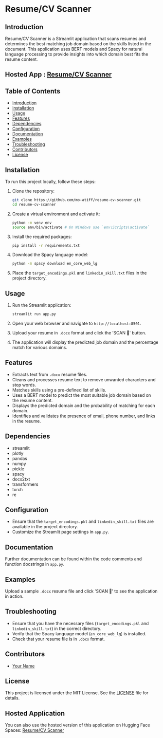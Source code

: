 # Resume/CV Scanner

## Introduction
Resume/CV Scanner is a Streamlit application that scans resumes and determines the best matching job domain based on the skills listed in the document. This application uses BERT models and Spacy for natural language processing to provide insights into which domain best fits the resume content.

## Hosted App : [Resume/CV Scanner](https://huggingface.co/spaces/liberatoratif/CareerMatcher)

## Table of Contents
- [Introduction](#introduction)
- [Installation](#installation)
- [Usage](#usage)
- [Features](#features)
- [Dependencies](#dependencies)
- [Configuration](#configuration)
- [Documentation](#documentation)
- [Examples](#examples)
- [Troubleshooting](#troubleshooting)
- [Contributors](#contributors)
- [License](#license)

## Installation
To run this project locally, follow these steps:

1. Clone the repository:
    ```bash
    git clone https://github.com/mo-atiff/resume-cv-scanner.git
    cd resume-cv-scanner
    ```

2. Create a virtual environment and activate it:
    ```bash
    python -m venv env
    source env/bin/activate # On Windows use `env\Scripts\activate`
    ```

3. Install the required packages:
    ```bash
    pip install -r requirements.txt
    ```

4. Download the Spacy language model:
    ```bash
    python -m spacy download en_core_web_lg
    ```

5. Place the `target_encodings.pkl` and `linkedin_skill.txt` files in the project directory.

## Usage
1. Run the Streamlit application:
    ```bash
    streamlit run app.py
    ```

2. Open your web browser and navigate to `http://localhost:8501`.

3. Upload your resume in `.docx` format and click the 'SCAN 📝' button.

4. The application will display the predicted job domain and the percentage match for various domains.

## Features
- Extracts text from `.docx` resume files.
- Cleans and processes resume text to remove unwanted characters and stop words.
- Matches skills using a pre-defined list of skills.
- Uses a BERT model to predict the most suitable job domain based on the resume content.
- Displays the predicted domain and the probability of matching for each domain.
- Identifies and validates the presence of email, phone number, and links in the resume.

## Dependencies
- streamlit
- plotly
- pandas
- numpy
- pickle
- spacy
- docx2txt
- transformers
- torch
- re

## Configuration
- Ensure that the `target_encodings.pkl` and `linkedin_skill.txt` files are available in the project directory.
- Customize the Streamlit page settings in `app.py`.

## Documentation
Further documentation can be found within the code comments and function docstrings in `app.py`.

## Examples
Upload a sample `.docx` resume file and click 'SCAN 📝' to see the application in action.

## Troubleshooting
- Ensure that you have the necessary files (`target_encodings.pkl` and `linkedin_skill.txt`) in the correct directory.
- Verify that the Spacy language model (`en_core_web_lg`) is installed.
- Check that your resume file is in `.docx` format.

## Contributors
- [Your Name](https://github.com/mo-atiff)

## License
This project is licensed under the MIT License. See the [LICENSE](LICENSE) file for details.

## Hosted Application
You can also use the hosted version of this application on Hugging Face Spaces: [Resume/CV Scanner](https://huggingface.co/spaces/liberatoratif/CareerMatcher)
